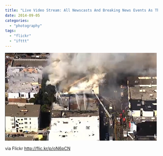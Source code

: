 ```yaml
---
title: "Live Video Stream: All Newscasts And Breaking News Events As They Happen « CBS San Francisco 2014-09-04 15-20-13"
date: 2014-09-05
categories: 
  - "photography"
tags: 
  - "flickr"
  - "ifttt"
---
```


![](images/14961462778_6cfd95de08.jpg)  

  
  
  
via Flickr http://flic.kr/p/oN6pCN
